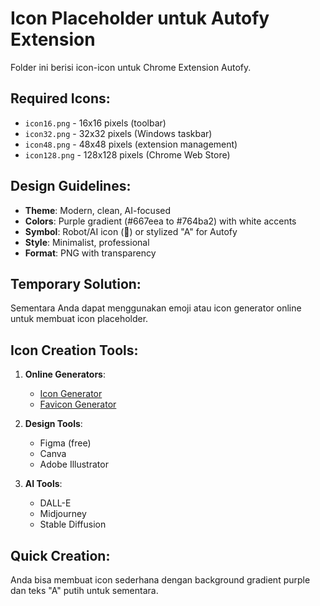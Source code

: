 # Icon Placeholder untuk Autofy Extension

Folder ini berisi icon-icon untuk Chrome Extension Autofy.

## Required Icons:

- `icon16.png` - 16x16 pixels (toolbar)
- `icon32.png` - 32x32 pixels (Windows taskbar)  
- `icon48.png` - 48x48 pixels (extension management)
- `icon128.png` - 128x128 pixels (Chrome Web Store)

## Design Guidelines:

- **Theme**: Modern, clean, AI-focused
- **Colors**: Purple gradient (#667eea to #764ba2) with white accents
- **Symbol**: Robot/AI icon (🤖) or stylized "A" for Autofy
- **Style**: Minimalist, professional
- **Format**: PNG with transparency

## Temporary Solution:

Sementara Anda dapat menggunakan emoji atau icon generator online untuk membuat icon placeholder.

## Icon Creation Tools:

1. **Online Generators**:
   - [Icon Generator](https://icon-generator.net/)
   - [Favicon Generator](https://favicon.io/)

2. **Design Tools**:
   - Figma (free)
   - Canva
   - Adobe Illustrator

3. **AI Tools**:
   - DALL-E
   - Midjourney
   - Stable Diffusion

## Quick Creation:

Anda bisa membuat icon sederhana dengan background gradient purple dan teks "A" putih untuk sementara.
